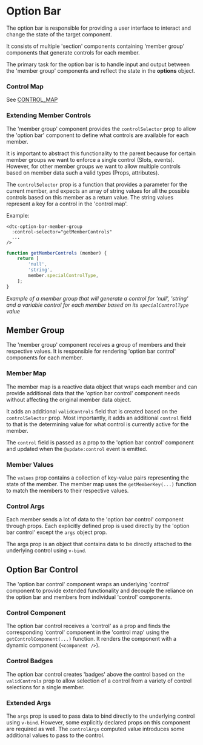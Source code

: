 # Option Bar

The option bar is responsible for providing a user interface to interact and change the state of the target component.

It consists of multiple 'section' components containing 'member group' components 
that generate controls for each member.

The primary task for the option bar is to handle input and output between the 'member group' components
and reflect the state in the **options** object.

### Control Map

See [CONTROL_MAP](CONTROLS.md#control-map)

### Extending Member Controls

The 'member group' component provides the `controlSelector` prop to allow the 'option bar' component to define
what controls are available for each member.

It is important to abstract this functionality to the parent because for certain member groups we want to enforce
a single control (Slots, events). However, for other member groups we want to allow multiple controls based on
member data such a valid types (Props, attributes).

The `controlSelector` prop is a function that provides a parameter for the current member, and expects
an array of string values for all the possible controls based on this member as a return value. The string values
represent a key for a control in the 'control map'.

Example:
```vue
<dtc-option-bar-member-group
  :control-selector="getMemberControls"
  ...
/>
```
```js
function getMemberControls (member) {
    return [
        'null',
        'string',
        member.specialControlType,
    ];
}
```
_Example of a member group that will generate a control for 'null', 'string' and 
a variable control for each member based on its `specialControlType` value_

## Member Group

The 'member group' component receives a group of members and their respective values. It is responsible
for rendering 'option bar control' components for each member.

### Member Map

The member map is a reactive data object that wraps each member and can provide additional data that the 
'option bar control' component needs without affecting the original member data object.

It adds an additional `validControls` field that is created based on the `controlSelector` prop. Most importantly,
it adds an additional `control` field to that is the determining value for what control is currently active
for the member.

The `control` field is passed as a prop to the 'option bar control' component and 
updated when the `@update:control` event is emitted.

### Member Values

The `values` prop contains a collection of key-value pairs representing the state of the member.
The member map uses the `getMemberKey(...)` function to match the members to their respective values.

### Control Args

Each member sends a lot of data to the 'option bar control' component through props. Each explicitly defined prop
is used directly by the 'option bar control' except the `args` object prop.

The args prop is an object that contains data to be directly attached to the underlying control using `v-bind`.

## Option Bar Control

The 'option bar control' component wraps an underlying 'control' component to provide extended functionality
and decouple the reliance on the option bar and members from individual 'control' components.

### Control Component

The option bar control receives a 'control' as a prop and finds the corresponding 'control' component 
in the 'control map' using the `getControlComponent(...)` function. 
It renders the component with a dynamic component (`<component />`).

### Control Badges

The option bar control creates 'badges' above the control based on the `validControls` prop to allow selection of
a control from a variety of control selections for a single member.

### Extended Args

The `args` prop is used to pass data to bind directly to the underlying control using `v-bind`. 
However, some explicitly declared props on this component are required as well. 
The `controlArgs` computed value introduces some additional values to pass to the control.
